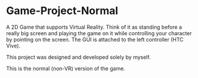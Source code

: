 # Game-Project-Normal

A 2D Game that supports Virtual Reality. Think of it as standing before a really big screen and playing the game on it while controlling your character by pointing on the screen. The GUI is attached to the left controller (HTC Vive).

This project was designed and developed solely by myself.

This is the normal (non-VR) version of the game.
